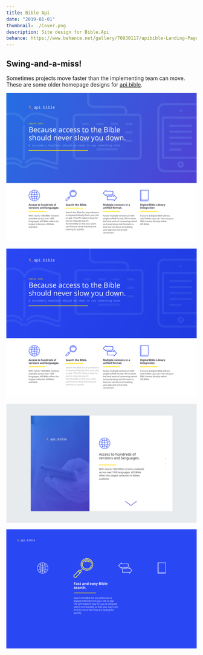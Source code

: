 ```yaml
---
title: Bible Api
date: "2019-01-01"
thumbnail: ./Cover.png
description: Site design for Bible.Api
behance: https://www.behance.net/gallery/70930117/apibible-Landing-Page
---
```


## Swing-and-a-miss!

Sometimes projects move faster than the implementing team can move. These are some older homepage designs for [api.bible](https://scripture.api.bible).

<div class="kg-card kg-image-card kg-width-full">

![Bible Api](./api-bible-1.png)

</div>

<div class="kg-card kg-image-card kg-width-full">

![Bible Api](./api-bible-2.png)

</div>

<div class="kg-card kg-image-card kg-width-full">

![Bible Api](./api-bible-3.png)

</div>

<div class="kg-card kg-image-card kg-width-full">

![Bible Api](./api-bible-4.png)

</div>
